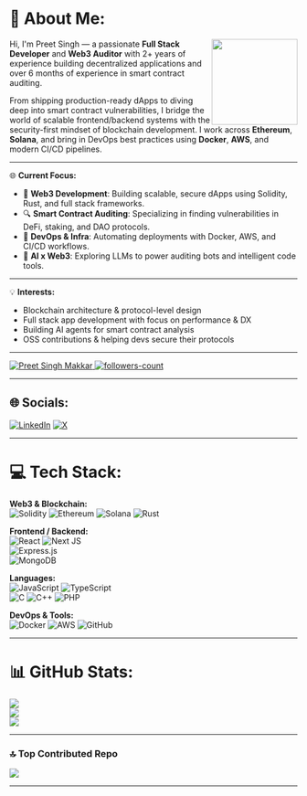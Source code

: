 # 💫 About Me:
<img align="right" height="150" src="https://i.giphy.com/media/v1.Y2lkPTc5MGI3NjExeWh0bzFjbWNpcmQ2MTRrbmliZ3Y4eXl0M3ZvZXE1aDRydXVzanNjaCZlcD12MV9pbnRlcm5hbF9naWZfYnlfaWQmY3Q9Zw/Rpl1sod1vCXK0L2SUN/giphy.gif" />

Hi, I'm Preet Singh — a passionate **Full Stack Developer** and **Web3 Auditor** with 2+ years of experience building decentralized applications and over 6 months of experience in smart contract auditing.

From shipping production-ready dApps to diving deep into smart contract vulnerabilities, I bridge the world of scalable frontend/backend systems with the security-first mindset of blockchain development. I work across **Ethereum**, **Solana**, and bring in DevOps best practices using **Docker**, **AWS**, and modern CI/CD pipelines.

---

🌐 **Current Focus:**
- 🚀 **Web3 Development**: Building scalable, secure dApps using Solidity, Rust, and full stack frameworks.
- 🔍 **Smart Contract Auditing**: Specializing in finding vulnerabilities in DeFi, staking, and DAO protocols.
- 🔧 **DevOps & Infra**: Automating deployments with Docker, AWS, and CI/CD workflows.
- 🧠 **AI x Web3**: Exploring LLMs to power auditing bots and intelligent code tools.

---

💡 **Interests:**
- Blockchain architecture & protocol-level design  
- Full stack app development with focus on performance & DX  
- Building AI agents for smart contract analysis  
- OSS contributions & helping devs secure their protocols  

---

<p align="left">
    <a href="https://github.com/preetsinghmakkar">
        <img src="https://komarev.com/ghpvc/?username=preetsinghmakkar&label=Profile%20views&color=0e75b6&style=flat" alt="Preet Singh Makkar" />
    </a>
    <a href="https://github.com/preetsinghmakkar?tab=followers">
        <img src="https://img.shields.io/github/followers/preetsinghmakkar?label=Followers&style=social" alt="followers-count">
    </a>
</p>

---

## 🌐 Socials:
[![LinkedIn](https://img.shields.io/badge/LinkedIn-%230077B5.svg?logo=linkedin&logoColor=white)](https://linkedin.com/in/preet-singh-a65967302/) 
[![X](https://img.shields.io/badge/X-black.svg?logo=X&logoColor=white)](https://x.com/RaOne_0xDev) 

---

# 💻 Tech Stack:
**Web3 & Blockchain:**  
![Solidity](https://img.shields.io/badge/Solidity-%23363636.svg?style=for-the-badge&logo=solidity&logoColor=white) 
![Ethereum](https://img.shields.io/badge/Ethereum-%23363636.svg?style=for-the-badge&logo=Ethereum&logoColor=white) 
![Solana](https://img.shields.io/badge/Solana-%23363636.svg?style=for-the-badge&logo=Solana&logoColor=white) 
![Rust](https://img.shields.io/badge/rust-%23000000.svg?style=for-the-badge&logo=rust&logoColor=white)

**Frontend / Backend:**  
![React](https://img.shields.io/badge/react-%2320232a.svg?style=for-the-badge&logo=react&logoColor=%2361DAFB) 
![Next JS](https://img.shields.io/badge/Next-black?style=for-the-badge&logo=next.js&logoColor=white)  
![Express.js](https://img.shields.io/badge/express.js-%23404d59.svg?style=for-the-badge&logo=express&logoColor=%2361DAFB)  
![MongoDB](https://img.shields.io/badge/MongoDB-%234ea94b.svg?style=for-the-badge&logo=mongodb&logoColor=white)

**Languages:**  
![JavaScript](https://img.shields.io/badge/javascript-%23323330.svg?style=for-the-badge&logo=javascript&logoColor=%23F7DF1E) 
![TypeScript](https://img.shields.io/badge/typescript-%23007ACC.svg?style=for-the-badge&logo=typescript&logoColor=white)  
![C](https://img.shields.io/badge/c-%2300599C.svg?style=for-the-badge&logo=c&logoColor=white) 
![C++](https://img.shields.io/badge/c++-%2300599C.svg?style=for-the-badge&logo=c%2B%2B&logoColor=white) 
![PHP](https://img.shields.io/badge/php-%23777BB4.svg?style=for-the-badge&logo=php&logoColor=white)

**DevOps & Tools:**  
![Docker](https://img.shields.io/badge/docker-%230db7ed.svg?style=for-the-badge&logo=docker&logoColor=white) 
![AWS](https://img.shields.io/badge/AWS-%23FF9900.svg?style=for-the-badge&logo=amazonaws&logoColor=white) 
![GitHub](https://img.shields.io/badge/github-%23121011.svg?style=for-the-badge&logo=github&logoColor=white)

---

# 📊 GitHub Stats:
![](https://github-readme-stats.vercel.app/api?username=preetsinghmakkar&theme=gruvbox&hide_border=false&include_all_commits=true&count_private=true)<br/>
![](https://github-readme-streak-stats.herokuapp.com/?user=preetsinghmakkar&theme=gruvbox&hide_border=false)<br/>
![](https://github-readme-stats.vercel.app/api/top-langs/?username=preetsinghmakkar&theme=gruvbox&hide_border=false&include_all_commits=true&count_private=true&layout=compact)

---

### 🔝 Top Contributed Repo
![](https://github-contributor-stats.vercel.app/api?username=preetsinghmakkar&limit=5&theme=dark&combine_all_yearly_contributions=true)

---
